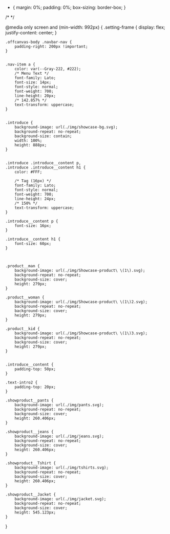 * {
    margin: 0%;
    padding: 0%;
    box-sizing: border-box;
}

/*   */

@media only screen and (min-width: 992px) {
    .setting-frame {
        display: flex;
        justify-content: center;
    }


    .offcanvas-body .navbar-nav {
        padding-right: 200px !important;
    }


    .nav-item a {
        color: var(--Gray-222, #222);
        /* Menu Text */
        font-family: Lato;
        font-size: 14px;
        font-style: normal;
        font-weight: 700;
        line-height: 20px;
        /* 142.857% */
        text-transform: uppercase;
    }


    .introduce {
        background-image: url(./img/showcase-bg.svg);
        background-repeat: no-repeat;
        background-size: contain;
        width: 100%;
        height: 888px;
    }


    .introduce .introduce__content p,
    .introduce .introduce__content h1 {
        color: #FFF;

        /* Tag (16px) */
        font-family: Lato;
        font-style: normal;
        font-weight: 700;
        line-height: 24px;
        /* 150% */
        text-transform: uppercase;
    }

    .introduce__content p {
        font-size: 16px;
    }

    .introduce__content h1 {
        font-size: 60px;
    }



    .product__man {
        background-image: url(./img/Showcase-product\ \(1\).svg);
        background-repeat: no-repeat;
        background-size: cover;
        height: 279px;
    }

    .product__woman {
        background-image: url(./img/Showcase-product\ \(1\)2.svg);
        background-repeat: no-repeat;
        background-size: cover;
        height: 279px;
    }

    .product__kid {
        background-image: url(./img/Showcase-product\ \(1\)3.svg);
        background-repeat: no-repeat;
        background-size: cover;
        height: 279px;
    }


    .introduce__content {
        padding-top: 50px;
    }

    .text-intro2 {
        padding-top: 20px;
    }

    .showproduct__pants {
        background-image: url(./img/pants.svg);
        background-repeat: no-repeat;
        background-size: cover;
        height: 260.406px;
    }

    .showproduct__jeans {
        background-image: url(./img/jeans.svg);
        background-repeat: no-repeat;
        background-size: cover;
        height: 260.406px;
    }

    .showproduct__Tshirt {
        background-image: url(./img/tshirts.svg);
        background-repeat: no-repeat;
        background-size: cover;
        height: 260.406px;
    }

    .showproduct__Jacket {
        background-image: url(./img/jacket.svg);
        background-repeat: no-repeat;
        background-size: cover;
        height: 545.123px;
    }

}